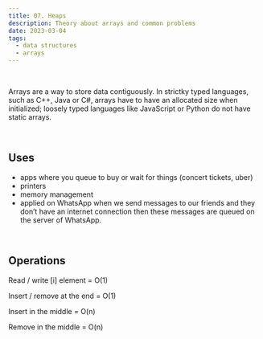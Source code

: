 ```yaml
---
title: 07. Heaps
description: Theory about arrays and common problems
date: 2023-03-04
tags:
  - data structures
  - arrays
---
```


<br />

Arrays are a way to store data contiguously.
In strictky typed languages, such as C++, Java or C#, arrays have to have an allocated size when initialized; loosely typed languages like JavaScript or Python do not have static arrays.

<br />

## Uses

- apps where you queue to buy or wait for things (concert tickets, uber)
- printers
- memory management
- applied on WhatsApp when we send messages to our friends and they don’t have an internet connection then these messages are queued on the server of WhatsApp.

<br />

## Operations

Read / write [i] element = O(1)

Insert / remove at the end = O(1)

Insert in the middle = O(n)

Remove in the middle = O(n)

<br />
